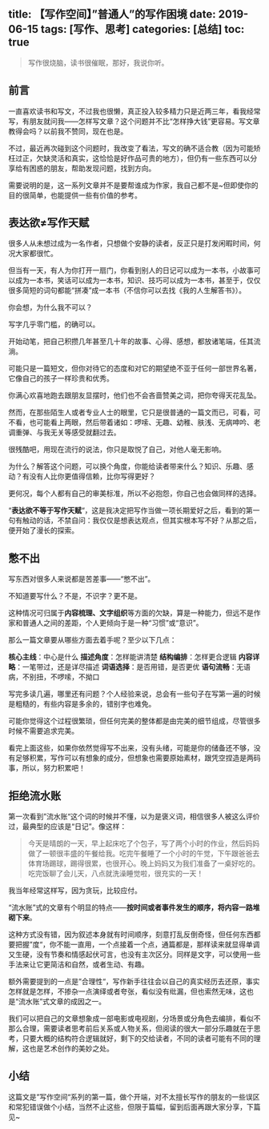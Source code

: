 title: 【写作空间】”普通人”的写作困境
date: 2019-06-15
tags: [写作、思考]
categories: [总结]
toc: true
---

>写作很烧脑，读书很催眠，那好，我说你听。

## 前言

一直喜欢读书和写文，不过我也很懒，真正投入较多精力只是近两三年，看我经常写，有朋友就问我——怎样写文章？这个问题并不比“怎样挣大钱”更容易。写文章教得会吗？以前我不赞同，现在也是。

不过，最近再次碰到这个问题时，我改变了看法，写文的确不适合教（因为可能矫枉过正，欠缺灵活和真实，这恰恰是好作品可贵的地方），但仍有一些东西可以分享给有困惑的朋友，帮助发现问题，找到方向。

需要说明的是，这一系列文章并不是要帮谁成为作家，我自己都不是~但即使你的目的很简单，也能提供一些有价值的参考。

## 表达欲≠写作天赋

很多人从未想过成为一名作者，只想做个安静的读者，反正只是打发闲暇时间，何况大家都很忙。

但当有一天，有人为你打开一扇门，你看到别人的日记可以成为一本书，小故事可以成为一本书，笑话可以成为一本书，知识、技巧可以成为一本书，甚至于，仅仅很多简短的词句都能“拼凑”成一本书（不信你可以去找《我的人生解答书》）。

你会想，为什么我不可以？

写字几乎零门槛，的确可以。

开始动笔，把自己积攒几年甚至几十年的故事、心得、感想，都放诸笔端，任其流淌。

可能只是一篇短文，但你对待它的态度和对它的期望绝不亚于任何一部世界名著，它像自己的孩子一样珍贵和优秀。

你满心欢喜地跑去跟朋友显摆时，他们也不会吝啬赞美之词，把你夸得天花乱坠。

然而，在那些陌生人或者专业人士的眼里，它只是很普通的一篇文而已，可看，可不看，也可能看上两眼，然后带着诸如：啰嗦、无趣、幼稚、肤浅、无病呻吟、老调重弹、与我无关等感受就翻过去。

很残酷吧，用现在流行的说法，你只是取悦了自己，对他人毫无影响。

为什么？解答这个问题，可以换个角度，你能给读者带来什么？知识、乐趣、感动？有没有人比你更值得信赖，比你写得更好？

更何况，每个人都有自己的审美标准，所以不必抱怨，你自己也会做同样的选择。

“**表达欲不等于写作天赋**“，这是我决定把写作当做一项长期爱好之后，看到的第一句有触动的话，不禁自问：我仅仅是想表达观点，但其实根本写不好？从那之后，便开始了漫长的探索。

## 憋不出

写东西对很多人来说都是苦差事——“憋不出”。

不知道要写什么？不是，不识字？更不是。

这种情况可归属于**内容梳理、文字组织**等方面的欠缺，算是一种能力，但远不是作家和普通人之间的差距，个人更倾向于是一种“习惯”或“意识”。

那么一篇文章要从哪些方面去着手呢？至少以下几点：

**核心主线**：中心是什么
**描述角度**：怎样能讲清楚
**结构编排**：怎样更合逻辑
**内容详略**：一笔带过，还是详尽描述
**词语选择**：是否用错，是否更优
**语句流畅**：无语病，不别扭，不啰嗦，不拗口

写完多读几遍，哪里还有问题？个人经验来说，总会有一些句子在写第一遍的时候是粗糙的，有些内容是多余的，错别字也难免。

可能你觉得这个过程很繁琐，但任何完美的整体都是由完美的细节组成，尽管很多时候不需要追求完美。

看完上面这些，如果你依然觉得写不出来，没有头绪，可能是你的储备还不够，没有足够积累，写作可以有想象的成分，但想象也需要原始素材，跟凭空捏造是两码事，所以，努力积累吧！

## 拒绝流水账

第一次看到”流水账“这个词的时候并不懂，以为是褒义词，相信很多人被这么评价过，最典型的应该是“日记”。像这样：

>今天是晴朗的一天，早上起床吃了个包子，写了两个小时的作业，然后妈妈做了一顿很丰盛的午餐给我。吃完午餐睡了一个小时的午觉，下午跟爸爸去体育场踢球，踢得很累，也很开心。晚上妈妈又为我们准备了一桌好吃的。吃完饭聊了会儿天，八点就洗澡睡觉啦，很充实的一天！

我当年经常这样写，因为贪玩，比较应付。

“流水账”式的文章有个明显的特点——**按时间或者事件发生的顺序，将内容一路堆砌下来**。

这种方式没有错，因为叙述本身就有时间顺序，刻意打乱反倒奇怪，但任何东西都要把握”度“，你不能一直用，一个点接着一个点，通篇都是，那样读来就显得单调又生硬，没有节奏和情感起伏可言，也没有主次区分。同样是文字，可以使用一些手法来让它更简洁和自然，或者生动、有趣。

额外需要提到的一点是”合理性“，写作新手往往会以自己的真实经历去还原，事实怎样就是怎样，不掺杂一点演绎或者夸张，看似没有纰漏，但也索然无味，这也是“流水账”式文章的成因之一。

我们可以把自己的文章想象成一部电影或电视剧，分场景或分角色去编排，看似不那么合理，需要读者思考前后关系或人物关系，但阅读的很大一部分乐趣就在于思考，只要大概的结构符合逻辑就好，剩下的交给读者，不同的读者可能有不同的理解，这也是艺术创作的美妙之处。

## 小结

这篇文是”写作空间“系列的第一篇，做个开端，对不太擅长写作的朋友的一些误区和常犯错误做个小结，当然不止这些，但限于篇幅，留到后面再跟大家分享，下篇见~